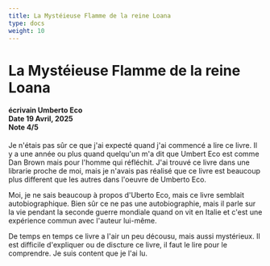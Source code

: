 ```yaml
---
title: La Mystéieuse Flamme de la reine Loana
type: docs
weight: 10
---
```


# **La Mystéieuse Flamme de la reine Loana**

<h4>écrivain <span>Umberto Eco</span></br>Date <span>19 Avril, 2025</span></br>Note <span>4/5</span></h4>

Je n'étais pas sûr ce que j'ai expecté quand j'ai commencé a lire ce livre. Il y a une année ou plus quand quelqu'un m'a dit que Umbert Eco est comme Dan Brown mais pour l'homme qui réfléchit. J'ai trouvé ce livre dans une librarie proche de moi, mais je n'avais pas réalisé que ce livre est beaucoup plus different que les autres dans l'oeuvre de Umberto Eco.

Moi, je ne sais beaucoup à propos d'Uberto Eco, mais ce livre semblait autobiographique. Bien sûr ce ne pas une autobiographie, mais il parle sur la vie pendant la seconde guerre mondiale quand on vit en Italie et c'est une expérience commun avec l'auteur lui-même. 

De temps en temps ce livre a l'air un peu décousu, mais aussi mystérieux. Il est difficile d'expliquer ou de discture ce livre, il faut le lire pour le comprendre. Je suis content que je l'ai lu.
